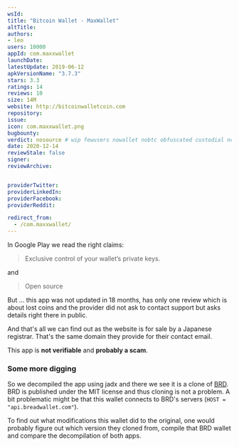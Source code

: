 ```yaml
---
wsId: 
title: "Bitcoin Wallet - MaxWallet"
altTitle: 
authors:
- leo
users: 10000
appId: com.maxxwallet
launchDate: 
latestUpdate: 2019-06-12
apkVersionName: "3.7.3"
stars: 3.3
ratings: 14
reviews: 10
size: 14M
website: http://bitcoinwalletcoin.com
repository: 
issue: 
icon: com.maxxwallet.png
bugbounty: 
verdict: nosource # wip fewusers nowallet nobtc obfuscated custodial nosource nonverifiable reproducible bounty defunct
date: 2020-12-14
reviewStale: false
signer: 
reviewArchive:


providerTwitter: 
providerLinkedIn: 
providerFacebook: 
providerReddit: 

redirect_from:
  - /com.maxxwallet/
---
```



In Google Play we read the right claims:

> Exclusive control of your wallet’s private keys.

and

> Open source

But ... this app was not updated in 18 months, has only one review which is
about lost coins and the provider did not ask to contact support but asks
details right there in public.

And that's all we can find out as the website is for sale by a Japanese
registrar. That's the same domain they provide for their contact email.

This app is **not verifiable** and **probably a scam**.

### Some more digging

So we decompiled the app using jadx and there we see it is a clone of
[BRD](/com.breadwallet/). BRD is published under the MIT license and thus
cloning is not a problem. A bit problematic might be that this wallet connects
to BRD's servers (`HOST = "api.breadwallet.com"`).

To find out what modifications this wallet did to the original, one would
probably figure out which version they cloned from, compile that BRD wallet and
compare the decompilation of both apps.

